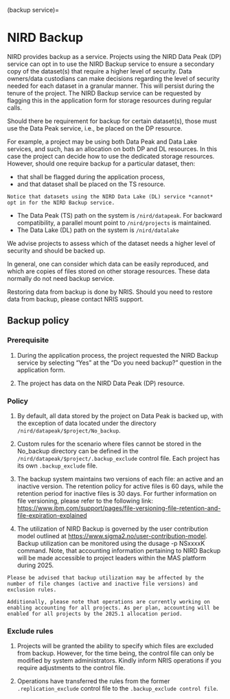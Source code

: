 (backup service)=



# NIRD Backup

NIRD provides backup as a service. Projects using the NIRD Data Peak (DP) service can opt in to use the NIRD Backup service to ensure a secondary copy of the dataset(s) that require a higher level of security. Data owners/data custodians can make decisions regarding the level of security needed for each dataset in a granular manner. This will persist during the tenure of the project. The NIRD Backup service can be requested by flagging this in the application form for storage resources during regular calls.

Should there be requirement for backup for certain dataset(s), those must use the Data Peak service, i.e., be placed on the DP resource.

For example, a project may be using both Data Peak and Data Lake services, and such, has an allocation on both DP and DL resources. In this case the project can decide how to use the dedicated storage resources. However, should one require backup for a particular dataset, then:
 
 - that shall be flagged during the application process,
 - and that dataset shall be placed on the TS resource.


```{note}
Notice that datasets using the NIRD Data Lake (DL) service *cannot* opt in for the NIRD Backup service.
```


- The Data Peak (TS) path on the system is `/nird/datapeak`. For backward compatibility, a parallel mount point to `/nird/projects` is maintained.
- The Data Lake (DL) path on the system is `/nird/datalake`

We advise projects to assess which of the dataset needs a higher level of 
security and should be backed up.

In general, one can consider which data can be easily reproduced, and which 
are copies of files stored on other storage resources. These data normally 
do not need backup service.


Restoring data from backup is done by NRIS. Should you need to restore data from backup, please contact NRIS support.

## Backup policy
### Prerequisite
1. During the application process, the project requested the NIRD Backup service by selecting “Yes” at the “Do you need backup?” question in the application form.

2. The project has data on the NIRD Data Peak (DP) resource.

### Policy
1. By default, all data stored by the project on Data Peak is backed up, with the exception of data located under the directory `/nird/datapeak/$project/No_backup`.

2. Custom rules for the scenario where files cannot be stored in the No_backup directory can be defined in the `/nird/datapeak/$project/.backup_exclude` control file. Each project has its own `.backup_exclude` file.

3. The backup system maintains two versions of each file: an active and an inactive version. The retention policy for active files is 60 days, while the retention period for inactive files is 30 days. For further information on file versioning, please refer to the following link: https://www.ibm.com/support/pages/file-versioning-file-retention-and-file-expiration-explained

4. The utilization of NIRD Backup is governed by the user contribution model outlined at https://www.sigma2.no/user-contribution-model. Backup utilization can be monitored using the dusage -p NSxxxxK command. Note, that accounting information pertaining to NIRD Backup will be made accessible to project leaders within the MAS platform during 2025.

```{note}
Please be advised that backup utilization may be affected by the number of file changes (active and inactive file versions) and exclusion rules.

Additionally, please note that operations are currently working on enabling accounting for all projects. As per plan, accounting will be enabled for all projects by the 2025.1 allocation period. 
```

### Exclude rules
1. Projects will be granted the ability to specify which files are excluded from backup. However, for the time being, the control file can only be modified by system administrators. Kindly inform NRIS operations if you require adjustments to the control file.

2. Operations have transferred the rules from the former `.replication_exclude` control file to the `.backup_exclude control file`.